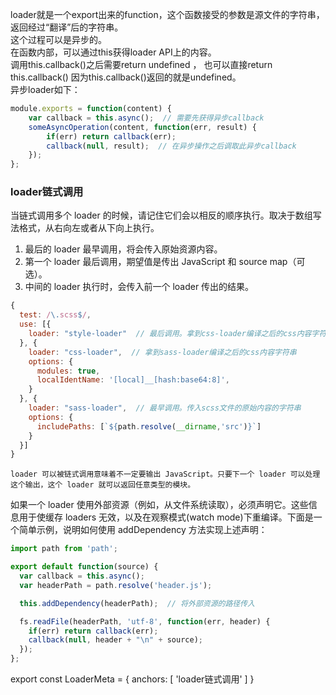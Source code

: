 loader就是一个export出来的function，这个函数接受的参数是源文件的字符串，返回经过“翻译”后的字符串。  
这个过程可以是异步的。  
在函数内部，可以通过this获得loader API上的内容。  
调用this.callback()之后需要return undefined ， 也可以直接return this.callback() 因为this.callback()返回的就是undefined。  
异步loader如下：
``` js
module.exports = function(content) {
    var callback = this.async();  // 需要先获得异步callback
    someAsyncOperation(content, function(err, result) {
        if(err) return callback(err);
        callback(null, result);  // 在异步操作之后调取此异步callback
    });
};
```

### loader链式调用
当链式调用多个 loader 的时候，请记住它们会以相反的顺序执行。取决于数组写法格式，从右向左或者从下向上执行。  
1. 最后的 loader 最早调用，将会传入原始资源内容。
1. 第一个 loader 最后调用，期望值是传出 JavaScript 和 source map（可选）。
1. 中间的 loader 执行时，会传入前一个 loader 传出的结果。

``` js 
{
  test: /\.scss$/,  
  use: [{
    loader: "style-loader"  // 最后调用。拿到css-loader编译之后的css内容字符串
  }, {
    loader: "css-loader",  // 拿到sass-loader编译之后的css内容字符串
    options: {
      modules: true, 
      localIdentName: '[local]__[hash:base64:8]',
    }
  }, {
    loader: "sass-loader",  // 最早调用。传入scss文件的原始内容的字符串
    options: {
      includePaths: [`${path.resolve(__dirname,'src')}`]
    }
  }]
}
```

`loader 可以被链式调用意味着不一定要输出 JavaScript。只要下一个 loader 可以处理这个输出，这个 loader 就可以返回任意类型的模块。`

如果一个 loader 使用外部资源（例如，从文件系统读取），必须声明它。这些信息用于使缓存 loaders 无效，以及在观察模式(watch mode)下重编译。下面是一个简单示例，说明如何使用 addDependency 方法实现上述声明：  
```js 
import path from 'path';

export default function(source) {
  var callback = this.async();
  var headerPath = path.resolve('header.js');

  this.addDependency(headerPath);  // 将外部资源的路径传入

  fs.readFile(headerPath, 'utf-8', function(err, header) {
    if(err) return callback(err);
    callback(null, header + "\n" + source);
  });
};
```

export const LoaderMeta = {
  anchors: [
    'loader链式调用'
  ]
}